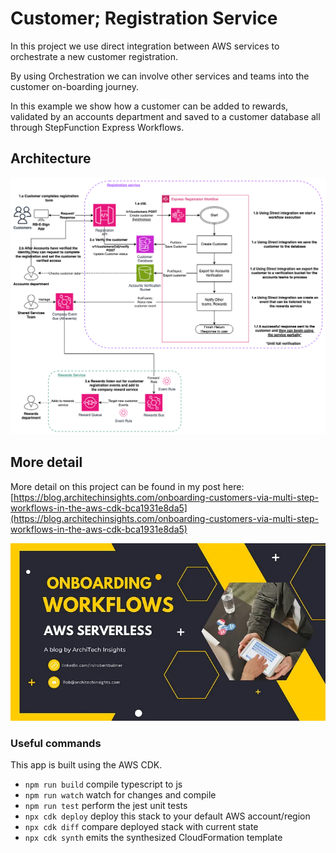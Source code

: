 # Customer; Registration Service

In this project we use direct integration between AWS services to orchestrate a new customer registration.

By using Orchestration we can involve other services and teams into the customer on-boarding journey.

In this example we show how a customer can be added to rewards, validated by an accounts department and saved to a customer database all through StepFunction Express Workflows.

## Architecture

![architecture of registration service](./docs/registrationService.png 'Registration service')

## More detail

More detail on this project can be found in my post here: [https://blog.architechinsights.com/onboarding-customers-via-multi-step-workflows-in-the-aws-cdk-bca1931e8da5](https://blog.architechinsights.com/onboarding-customers-via-multi-step-workflows-in-the-aws-cdk-bca1931e8da5)

![architecture of registration service post](./docs/post_banner.webp 'Registration service post')

### Useful commands

This app is built using the AWS CDK.

- `npm run build` compile typescript to js
- `npm run watch` watch for changes and compile
- `npm run test` perform the jest unit tests
- `npx cdk deploy` deploy this stack to your default AWS account/region
- `npx cdk diff` compare deployed stack with current state
- `npx cdk synth` emits the synthesized CloudFormation template
